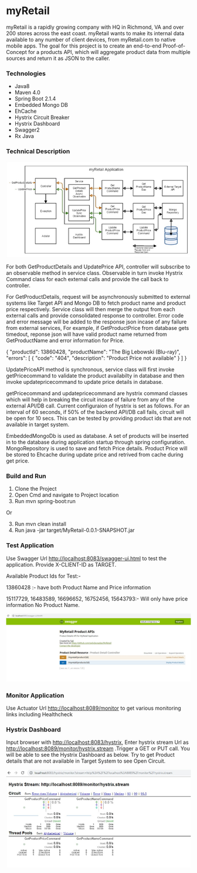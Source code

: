 # myRetail
myRetail is a rapidly growing company with HQ in Richmond, VA and over 200 stores across the east coast. myRetail wants to make its internal data available to any number of client devices, from myRetail.com to native mobile apps. 
The goal for this project is to create an end-to-end Proof-of-Concept for a products API, which will aggregate product data from multiple sources and return it as JSON to the caller.

### Technologies

* Java8
* Maven 4.0
* Spring Boot 2.1.4
* Embedded Mongo DB
* EhCache
* Hystrix Circuit Breaker
* Hystrix Dashboard
* Swagger2
* Rx Java

### Technical Description

![Arch](/src/main/resources/static/arch_dia.png)

For both GetProductDetails and UpdatePrice API, controller will subscribe to an observable method in service class. Observable in turn invoke Hystrix Command class for each external calls and provide the call back to controller.

For GetProductDetails, request will be asynchronously submitted to external systems like Target API and Mongo DB to fetch product name and product price respectively. Service class will then merge the output from each external calls and provide consolidated response to controller. Error code and error message will be added to the response json incase of any failure from external services, For example, if GetProductPrice from database gets timedout, reponse json will have valid product name returned from GetProductName and error information for Price.

{
  "productId": 13860428,
  "productName": "The Big Lebowski (Blu-ray)",
  "errors": [
    {
      "code": "404",
      "description": "Product Price not available"
    }
  ]
}

UpdatePriceAPI method is synchronous, service class will first invoke getPricecommand to validate the product availabilty in database and then invoke updatepricecommand to update price details in database.

getPricecommand and updatepricecommand are hystrix command classes which will help in breaking the circuit incase of failure from any of the external API/DB call. Current configuraion of hystrix is set as follows. For an interval of 60 seconds, if 50% of the backend API/DB call fails, circuit will be open for 10 secs. This can be tested by providing product ids that are not available in target system.

EmbeddedMongoDb is used as database. A set of products will be inserted in to the database during application startup through spring configuration. MongoRepository is used to save and fetch Price details. Product Price will be stored to Ehcache during update price and retrived from cache during get price. 

### Build and Run

1. Clone the Project
2. Open Cmd and navigate to Project location
3. Run mvn spring-boot:run

Or 

3. Run mvn clean install
4. Run java -jar target/MyRetail-0.0.1-SNAPSHOT.jar

### Test Application

Use Swagger Url <http://localhost:8083/swagger-ui.html> to test the application. Provide X-CLIENT-ID as TARGET.

Available Product Ids for Test:-

13860428 :- have both Product Name and Price information

15117729, 16483589, 16696652, 16752456, 15643793:- Will only have price information No Product Name.

![Hystrix](/src/main/resources/static/swagger.png)

### Monitor Application

Use Actuator Url <http://localhost:8089/monitor> to get various monitoring links including Healthcheck

### Hystrix Dashboard

Input browser with <http://localhost:8083/hystrix>, Enter hystrix stream Url as <http://localhost:8089/monitor/hystrix.stream> .Trigger a GET or PUT call. You will be able to see the Hystrix Dashboard as below. Try to get Product details that are not available in Target System to see Open Circuit.

![Hystrix](/src/main/resources/static/hystrix.png)










